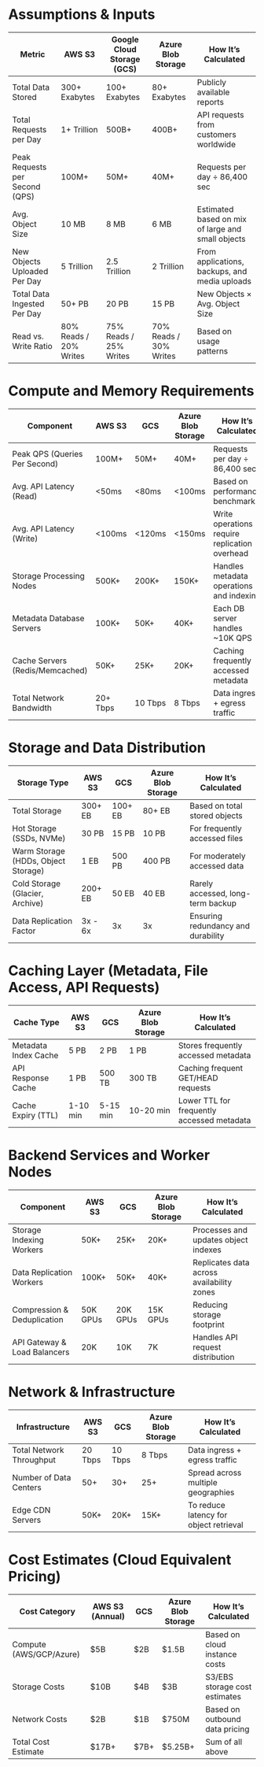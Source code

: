 # Assumptions & Inputs

| Metric                                    | AWS S3       | Google Cloud Storage (GCS) | Azure Blob Storage | How It’s Calculated                             |
|-------------------------------------------|--------------|----------------------------|--------------------|-------------------------------------------------|
| Total Data Stored                         | 300+ Exabytes| 100+ Exabytes              | 80+ Exabytes       | Publicly available reports                      |
| Total Requests per Day                    | 1+ Trillion  | 500B+                      | 400B+              | API requests from customers worldwide           |
| Peak Requests per Second (QPS)            | 100M+        | 50M+                       | 40M+               | Requests per day ÷ 86,400 sec                   |
| Avg. Object Size                          | 10 MB        | 8 MB                       | 6 MB               | Estimated based on mix of large and small objects |
| New Objects Uploaded Per Day              | 5 Trillion   | 2.5 Trillion               | 2 Trillion         | From applications, backups, and media uploads  |
| Total Data Ingested Per Day               | 50+ PB       | 20 PB                      | 15 PB              | New Objects × Avg. Object Size                  |
| Read vs. Write Ratio                      | 80% Reads / 20% Writes | 75% Reads / 25% Writes  | 70% Reads / 30% Writes | Based on usage patterns                      |

# Compute and Memory Requirements

| Component                                 | AWS S3       | GCS                        | Azure Blob Storage | How It’s Calculated                             |
|-------------------------------------------|--------------|----------------------------|--------------------|-------------------------------------------------|
| Peak QPS (Queries Per Second)             | 100M+        | 50M+                       | 40M+               | Requests per day ÷ 86,400 sec                   |
| Avg. API Latency (Read)                   | <50ms        | <80ms                      | <100ms             | Based on performance benchmarks                 |
| Avg. API Latency (Write)                  | <100ms       | <120ms                     | <150ms             | Write operations require replication overhead   |
| Storage Processing Nodes                  | 500K+        | 200K+                      | 150K+              | Handles metadata operations and indexing        |
| Metadata Database Servers                 | 100K+        | 50K+                       | 40K+               | Each DB server handles ~10K QPS                 |
| Cache Servers (Redis/Memcached)           | 50K+         | 25K+                       | 20K+               | Caching frequently accessed metadata            |
| Total Network Bandwidth                   | 20+ Tbps     | 10 Tbps                    | 8 Tbps             | Data ingress + egress traffic                   |

# Storage and Data Distribution

| Storage Type                              | AWS S3       | GCS                        | Azure Blob Storage | How It’s Calculated                             |
|-------------------------------------------|--------------|----------------------------|--------------------|-------------------------------------------------|
| Total Storage                             | 300+ EB      | 100+ EB                    | 80+ EB             | Based on total stored objects                   |
| Hot Storage (SSDs, NVMe)                  | 30 PB        | 15 PB                      | 10 PB              | For frequently accessed files                   |
| Warm Storage (HDDs, Object Storage)       | 1 EB         | 500 PB                     | 400 PB             | For moderately accessed data                    |
| Cold Storage (Glacier, Archive)           | 200+ EB      | 50 EB                      | 40 EB              | Rarely accessed, long-term backup               |
| Data Replication Factor                   | 3x - 6x      | 3x                         | 3x                 | Ensuring redundancy and durability              |

# Caching Layer (Metadata, File Access, API Requests)

| Cache Type                                | AWS S3       | GCS                        | Azure Blob Storage | How It’s Calculated                             |
|-------------------------------------------|--------------|----------------------------|--------------------|-------------------------------------------------|
| Metadata Index Cache                      | 5 PB         | 2 PB                       | 1 PB               | Stores frequently accessed metadata             |
| API Response Cache                        | 1 PB         | 500 TB                     | 300 TB             | Caching frequent GET/HEAD requests              |
| Cache Expiry (TTL)                        | 1-10 min     | 5-15 min                   | 10-20 min          | Lower TTL for frequently accessed metadata      |

# Backend Services and Worker Nodes

| Component                                 | AWS S3       | GCS                        | Azure Blob Storage | How It’s Calculated                             |
|-------------------------------------------|--------------|----------------------------|--------------------|-------------------------------------------------|
| Storage Indexing Workers                  | 50K+         | 25K+                       | 20K+               | Processes and updates object indexes            |
| Data Replication Workers                  | 100K+        | 50K+                       | 40K+               | Replicates data across availability zones       |
| Compression & Deduplication               | 50K GPUs     | 20K GPUs                   | 15K GPUs           | Reducing storage footprint                      |
| API Gateway & Load Balancers              | 20K          | 10K                        | 7K                 | Handles API request distribution                |

# Network & Infrastructure

| Infrastructure                             | AWS S3       | GCS                        | Azure Blob Storage | How It’s Calculated                             |
|--------------------------------------------|--------------|----------------------------|--------------------|-------------------------------------------------|
| Total Network Throughput                   | 20 Tbps      | 10 Tbps                    | 8 Tbps             | Data ingress + egress traffic                   |
| Number of Data Centers                     | 50+          | 30+                        | 25+                | Spread across multiple geographies              |
| Edge CDN Servers                          | 50K+         | 20K+                       | 15K+               | To reduce latency for object retrieval          |

# Cost Estimates (Cloud Equivalent Pricing)

| Cost Category                              | AWS S3 (Annual) | GCS                        | Azure Blob Storage | How It’s Calculated                             |
|--------------------------------------------|-----------------|----------------------------|--------------------|-------------------------------------------------|
| Compute (AWS/GCP/Azure)                    | $5B             | $2B                        | $1.5B              | Based on cloud instance costs                  |
| Storage Costs                              | $10B            | $4B                        | $3B                | S3/EBS storage cost estimates                   |
| Network Costs                              | $2B             | $1B                        | $750M              | Based on outbound data pricing                 |
| Total Cost Estimate                        | $17B+           | $7B+                       | $5.25B+            | Sum of all above                               |
